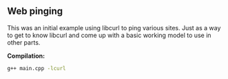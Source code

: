 ## Web pinging

This was an initial example using libcurl to ping various sites. Just as a way to get to know libcurl and come up with a basic working model to use in other parts.

**Compilation:**
```bash
g++ main.cpp -lcurl
```
